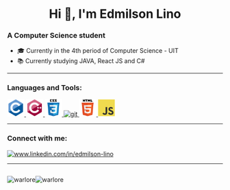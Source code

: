 <style>
    #conteudo{
      display: flex;
  }
    .item{
      justify-content: space-around;
  }
 </style>
<h1 align="center">Hi 👋, I'm Edmilson Lino</h1>
<h3 align="left">A Computer Science student</h3>

- 🎓 Currently in the 4th period of Computer Science - UIT
- 📚 Currently studying JAVA, React JS and C#

<hr>
<h3 align="left">Languages and Tools:</h3>
<p align="left"> <a href="https://www.cprogramming.com/" target="_blank"> <img src="https://raw.githubusercontent.com/devicons/devicon/master/icons/c/c-original.svg" alt="c" width="40" height="40"/> </a> <a href="https://www.w3schools.com/cpp/" target="_blank"> <img src="https://raw.githubusercontent.com/devicons/devicon/master/icons/cplusplus/cplusplus-original.svg" alt="cplusplus" width="40" height="40"/> </a> <a href="https://www.w3schools.com/css/" target="_blank"> <img src="https://raw.githubusercontent.com/devicons/devicon/master/icons/css3/css3-original-wordmark.svg" alt="css3" width="40" height="40"/> </a> <a href="https://git-scm.com/" target="_blank"> <img src="https://www.vectorlogo.zone/logos/git-scm/git-scm-icon.svg" alt="git" width="40" height="40"/> </a> <a href="https://www.w3.org/html/" target="_blank"> <img src="https://raw.githubusercontent.com/devicons/devicon/master/icons/html5/html5-original-wordmark.svg" alt="html5" width="40" height="40"/> </a> <a href="https://developer.mozilla.org/en-US/docs/Web/JavaScript" target="_blank"> <img src="https://raw.githubusercontent.com/devicons/devicon/master/icons/javascript/javascript-original.svg" alt="javascript" width="40" height="40"/> </a> </p>
<hr>
<h3 align="left">Connect with me:</h3>
<p align="left">
<a href="https://linkedin.com/in/www.linkedin.com/in/edmilson-lino" target="blank"><img align="center" src="https://raw.githubusercontent.com/rahuldkjain/github-profile-readme-generator/master/src/images/icons/Social/linked-in-alt.svg" alt="www.linkedin.com/in/edmilson-lino" height="30" width="40" /></a>
</p>
<hr>
<div id="conteudo">
  <p class="item"><img align="left" src="https://github-readme-stats.vercel.app/api/top-langs?username=warlore&show_icons=true&locale=en&layout=compact" alt="warlore" /></p>

  <p class="item"><img align="right" src="https://github-readme-stats.vercel.app/api?username=warlore&show_icons=true&locale=en" alt="warlore" width="420px"/></p>
</div>

